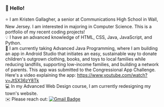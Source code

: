 ### :wave: Hello!

:star: I am Kristen Gallagher, a senior at Communications High School in Wall, New Jersey. I am interested in majoring in Computer Science. This is a portfolio of my recent coding projects!  
:bulb: I have an advanced knowledge of HTML, CSS, Java, JavaScript, and Python. <br /> 
:iphone: I am currently taking Advanced Java Programming, where I am building an app in Android Studio that initiates an easy, sustainable way to donate children's outgrown clothing, books, and toys to local families while reducing landfills, supporting low-income families, and building a network of parents. This app was submitted to the Congressional App Challenge. Here's a video explaining the app: https://www.youtube.com/watch?v=JtSX36zY8Tk<br /> 
:computer: In my Advanced Web Design course, I am currently redesigning my town's website.<br /> 
:envelope: Please reach out: [![Gmail Badge](https://img.shields.io/badge/-kristengal5@gmail.com-c14438?style=flat-square&logo=Gmail&logoColor=white&link=mailto:kristengal5@gmail.com)](mailto:kristengal5@gmail.com)
